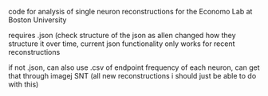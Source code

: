code for analysis of single neuron reconstructions for the Economo Lab at Boston University

requires .json (check structure of the json as allen changed how they structure it over time, current json functionality only works for recent reconstructions

if not .json, can also use .csv of endpoint frequency of each neuron, can get that through imagej SNT (all new reconstructions i should just be able to do with this)
